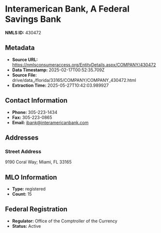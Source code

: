 # Interamerican Bank, A Federal Savings Bank

**NMLS ID:** 430472

## Metadata
- **Source URL:** https://nmlsconsumeraccess.org/EntityDetails.aspx/COMPANY/430472
- **Data Timestamp:** 2025-02-17T00:52:35.709Z
- **Source File:** drive/data_/florida/33165/COMPANY/COMPANY_430472.html
- **Extraction Time:** 2025-05-27T10:42:03.989927

## Contact Information
- **Phone:** 305-223-1434
- **Fax:** 305-223-0865
- **Email:** ibank@interamericanbank.com

## Addresses
### Street Address
9190 Coral Way; Miami, FL 33165

## MLO Information
- **Type:** registered
- **Count:** 15

## Federal Registration
- **Regulator:** Office of the Comptroller of the Currency
- **Status:** Active
